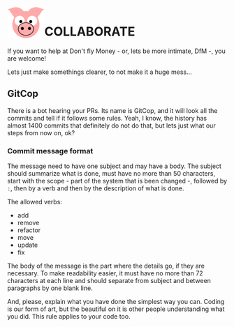 <img src="site/DFM.MVC/Assets/Images/big_pig.png" align="left"/>

# COLLABORATE

If you want to help at Don't fly Money - or, lets be more intimate,
DfM -, you are welcome!

Lets just make somethings clearer, to not make it a huge mess...

## GitCop

There is a bot hearing your PRs. Its name is GitCop, and it will look
all the commits and tell if it follows some rules. Yeah, I know, the
history has almost 1400 commits that definitely do not do that, but
lets just what our steps from now on, ok?

### Commit message format

The message need to have one subject and may have a body. The subject
should summarize what is done, must have no more than 50 characters,
start with the scope - part of the system that is been changed -,
followed by `:`, then by a verb and then by the description of what is
done.

The allowed verbs:
- add
- remove
- refactor
- move
- update
- fix

The body of the message is the part where the details go, if they are
necessary. To make readability easier, it must have no more than 72
characters at each line and should separate from subject and between
paragraphs by one blank line.

And, please, explain what you have done the simplest way you can.
Coding is our form of art, but the beautiful on it is other people 
understanding what you did. This rule applies to your code too.
